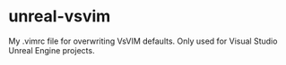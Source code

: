 # unreal-vsvim
My .vimrc file for overwriting VsVIM defaults. Only used for Visual Studio Unreal Engine projects.
